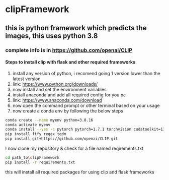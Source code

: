 # clipFramework

## this is python framework which predicts the images, this uses python 3.8

### complete info is in https://github.com/openai/CLIP
#### Steps to install clip with flask and other required frameworks
1. install any version of python, i recomend going 1 version lower than the latest version 
2. link: https://www.python.org/downloads/ 
3. now install and set the environment variables
4. install anaconda and add all required config for you pc 
5. link: https://www.anaconda.com/download
6. now open the command prompt or other terminal based on your usage
7. now create a conda env by following the below steps
```bash
conda create --name myenv python=3.8.16
conda activate myenv
conda install --yes -c pytorch pytorch=1.7.1 torchvision cudatoolkit=11.0
pip install ftfy regex tqdm
pip install git+https://github.com/openai/CLIP.git
```

! now clone my repository & check for a file named reqirements.txt
```bash
cd path_to\clipFramework
pip install -r requirements.txt
```
this will install all required packages for using clip and flask frameworks
